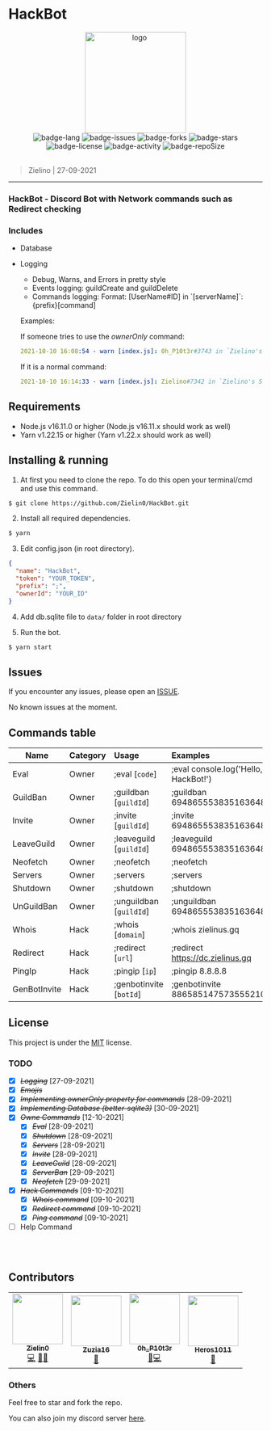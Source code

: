 # HackBot

<div align="center">
  <img src="https://cdn.discordapp.com/avatars/886585147573555210/b290615a286c8b355947fe8cdc6197eb.png?size=256" alt="logo" width="200">
  <br>
  <img src="https://img.shields.io/badge/language-gray?logo=javascript&style=flat" alt="badge-lang">
  <img src="https://img.shields.io/github/issues/Zielin0/HackBot?style=flat" alt="badge-issues">
  <img src="https://img.shields.io/github/forks/Zielin0/HackBot?style=flat" alt="badge-forks">
  <img src="https://img.shields.io/github/stars/Zielin0/HackBot?style=flat" alt="badge-stars">
  <img src="https://img.shields.io/github/license/Zielin0/HackBot?style=flat" alt="badge-license">
  <img src="https://img.shields.io/github/commit-activity/m/Zielin0/HackBot?style=flat" alt="badge-activity">
  <img src="https://img.shields.io/github/repo-size/Zielin0/HackBot?style=flat" alt="badge-repoSize">
  <br><br>
</div>

> Zielino | 27-09-2021

---

### HackBot - Discord Bot with Network commands such as Redirect checking

### Includes

<!-- - Small amount of commands (bc I'm lazy) -->

- Database
- Logging

  - Debug, Warns, and Errors in pretty style
  - Events logging: guildCreate and guildDelete
  - Commands logging: Format: [UserName#ID] in \`[serverName]\`: {prefix}[command]

  Examples:

  If someone tries to use the _ownerOnly_ command:

  ```yaml
  2021-10-10 16:08:54 - warn [index.js]: 0h_P10t3r#3743 in `Zielino's Sever`: Tried to use *ownerOnly* command: ;eval
  ```

  If it is a normal command:

  ```yaml
  2021-10-10 16:14:33 - warn [index.js]: Zielino#7342 in `Zielino's Sever`: ;redirect
  ```

## Requirements

- Node.js v16.11.0 or higher (Node.js v16.11.x should work as well)
- Yarn v1.22.15 or higher (Yarn v1.22.x should work as well)

## Installing & running

1. At first you need to clone the repo. To do this open your terminal/cmd and use this command.

```bash
$ git clone https://github.com/Zielin0/HackBot.git
```

2. Install all required dependencies.

```bash
$ yarn
```

3. Edit config.json (in root directory).

```JSON
{
  "name": "HackBot",
  "token": "YOUR_TOKEN",
  "prefix": ";",
  "ownerId": "YOUR_ID"
}
```

4. Add db.sqlite file to `data/` folder in root directory

5. Run the bot.

```bash
$ yarn start
```

## Issues

If you encounter any issues, please open an [ISSUE](https://github.com/Zielin0/HackBot/issues).

No known issues at the moment.

## Commands table

| Name         | Category | Usage                   | Examples                             |
| ------------ | :------- | :---------------------- | :----------------------------------- |
| Eval         | Owner    | ;eval [`code`]          | ;eval console.log('Hello, HackBot!') |
| GuildBan     | Owner    | ;guildban [`guildId`]   | ;guildban 694865553835163648         |
| Invite       | Owner    | ;invite [`guildId`]     | ;invite 694865553835163648           |
| LeaveGuild   | Owner    | ;leaveguild [`guildId`] | ;leaveguild 694865553835163648       |
| Neofetch     | Owner    | ;neofetch               | ;neofetch                            |
| Servers      | Owner    | ;servers                | ;servers                             |
| Shutdown     | Owner    | ;shutdown               | ;shutdown                            |
| UnGuildBan   | Owner    | ;unguildban [`guildId`] | ;unguildban 694865553835163648       |
| Whois        | Hack     | ;whois [`domain`]       | ;whois zielinus.gq                   |
| Redirect     | Hack     | ;redirect [`url`]       | ;redirect https://dc.zielinus.gq     |
| PingIp       | Hack     | ;pingip [`ip`]          | ;pingip 8.8.8.8                      |
| GenBotInvite | Hack     | ;genbotinvite [`botId`] | ;genbotinvite 886585147573555210     |

## License

This project is under the [MIT](./LICENSE) license.

### TODO

- [x] ~~_Logging_~~ [27-09-2021]
- [x] ~~_Emojis_~~
- [x] ~~_Implementing ownerOnly property for commands_~~ [28-09-2021]
- [x] ~~_Implementing Database (better-sqlite3)_~~ [30-09-2021]
- [x] ~~_Owne Commands_~~ [12-10-2021]
  - [x] ~~_Eval_~~ [28-09-2021]
  - [x] ~~_Shutdown_~~ [28-09-2021]
  - [x] ~~_Servers_~~ [28-09-2021]
  - [x] ~~_Invite_~~ [28-09-2021]
  - [x] ~~_LeaveGuild_~~ [28-09-2021]
  - [x] ~~_ServerBan_~~ [29-09-2021]
  - [x] ~~_Neofetch_~~ [29-09-2021]
- [x] ~~_Hack Commands_~~ [09-10-2021]
  - [x] ~~_Whois command_~~ [09-10-2021]
  - [x] ~~_Redirect command_~~ [09-10-2021]
  - [x] ~~_Ping command_~~ [09-10-2021]
- [ ] Help Command

<br />
<br />

## Contributors

<table>
  <tr>
    <td align="center"><a href="https://github.com/Zielin0"><img src="https://github.com/Zielin0.png" width="100px;" alt=""/><br /><sub><b>Zielin0</b></sub></a><br /><a href="https://github.com/Zielin0/HackBot/commits?author=Zielin0" title="Code">💻</a> <a href="https://github.com/Zielin0/HackBot/commits?author=Zielin0" title="Documentation">📖</a><a href="#Testing-Zielin0" title="Testing">🥊</a></td>
    <td align="center"><a href="https://github.com/Zuzia16"><img src="https://github.com/Zuzia16.png" width="100px;" alt=""/><br /><sub><b>Zuzia16</b></sub></a><br /><a href="#Testing-Zuzia16" title="Testing">🥊</a></td>
    <td align="center"><a href="https://github.com/PjooteRek"><img src="https://cdn.discordapp.com/avatars/695672097749336114/bbae732f437903f150fab4a3534acd03.webp?size=512" width="100px;" alt=""/><br /><sub><b>0h_P10t3r</b></sub></a><br /><a href="#Testing-0h_P10t3r" title="Testing">🥊</a><a href="./src/commands/hack/GenBotInvite.js" title="Code">💻</a></td>
    <td align="center"><a href="https://discord.com/users/536928354562080768"><img src="https://cdn.discordapp.com/avatars/536928354562080768/b40604f0bf0fd4692e689e5c25ab9564.webp?size=512" width="100px;" alt=""/><br /><sub><b>Heros1011</b></sub></a><br /><a href="#Testing-Heros1011" title="Testing">🥊</a></td>
  </tr>
</table>

### Others

Feel free to star and fork the repo.

You can also join my discord server [here](https://discord.gg/ckYHKMy).
